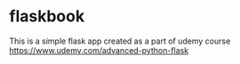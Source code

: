 # flaskbook
This is a simple flask app created as a part of udemy course https://www.udemy.com/advanced-python-flask
